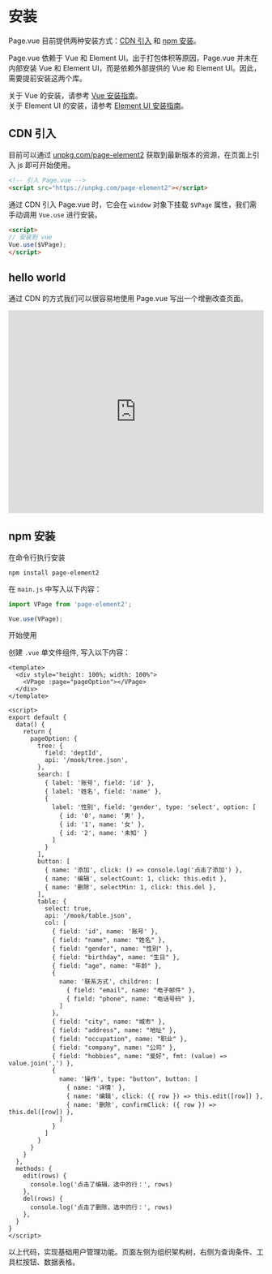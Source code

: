 # 安装

Page.vue 目前提供两种安装方式：[CDN 引入](#cdn-引入) 和 [npm 安装](#npm-安装)。

Page.vue 依赖于 Vue 和 Element UI。出于打包体积等原因，Page.vue 并未在内部安装 Vue 和 Element UI，而是依赖外部提供的 Vue 和 Element UI。因此，需要提前安装这两个库。

关于 Vue 的安装，请参考 [Vue 安装指南](https://v2.cn.vuejs.org/v2/guide/installation.html)。<br>
关于 Element UI 的安装，请参考 [Element UI 安装指南](https://element.eleme.cn/#/zh-CN/component/installation)。

## CDN 引入
目前可以通过 [unpkg.com/page-element2](https://unpkg.com/browse/page-element2/) 获取到最新版本的资源，在页面上引入 js 即可开始使用。

``` html
<!-- 引入 Page.vue -->
<script src="https://unpkg.com/page-element2"></script>
```


通过 CDN 引入 Page.vue 时，它会在 `window` 对象下挂载 `$VPage` 属性，我们需手动调用 `Vue.use` 进行安装。
``` html
<script>
// 安装到 vue
Vue.use($VPage);
</script>
```


## hello world
通过 CDN 的方式我们可以很容易地使用 Page.vue 写出一个增删改查页面。

<iframe height="400" style="width: 100%;" scrolling="no" title="Page.vue CDN Hello world" src="https://codepen.io/gonglihai/embed/EaYdpVg?default-tab=html&editable=true&theme-id=dark" frameborder="no" loading="lazy" allowtransparency="true" allowfullscreen="true">
  See the Pen <a href="https://codepen.io/gonglihai/pen/EaYdpVg">
  Page.vue CDN Hello world</a> by Gong (<a href="https://codepen.io/gonglihai">@gonglihai</a>)
  on <a href="https://codepen.io">CodePen</a>.
</iframe>

## npm 安装

在命令行执行安装

``` shell
npm install page-element2
```

在 `main.js` 中写入以下内容：

``` js {s}
import VPage from 'page-element2';

Vue.use(VPage);
```

开始使用

创建 `.vue` 单文件组件, 写入以下内容：

``` vue
<template>
  <div style="height: 100%; width: 100%">
    <VPage :page="pageOption"></VPage>
  </div>
</template>

<script>
export default {
  data() {
    return {
      pageOption: {
        tree: {
          field: 'deptId',
          api: '/mook/tree.json',
        },
        search: [
          { label: '账号', field: 'id' },
          { label: '姓名', field: 'name' },
          {
            label: '性别', field: 'gender', type: 'select', option: [
              { id: '0', name: '男' },
              { id: '1', name: '女' },
              { id: '2', name: '未知' }
            ]
          }
        ],
        button: [
          { name: '添加', click: () => console.log('点击了添加') },
          { name: '编辑', selectCount: 1, click: this.edit },
          { name: '删除', selectMin: 1, click: this.del },
        ],
        table: {
          select: true,
          api: '/mook/table.json',
          col: [
            { field: 'id', name: '账号' },
            { field: "name", name: "姓名" },
            { field: "gender", name: "性别" },
            { field: "birthday", name: "生日" },
            { field: "age", name: "年龄" },
            {
              name: '联系方式', children: [
                { field: "email", name: "电子邮件" },
                { field: "phone", name: "电话号码" },
              ]
            },
            { field: "city", name: "城市" },
            { field: "address", name: "地址" },
            { field: "occupation", name: "职业" },
            { field: "company", name: "公司" },
            { field: "hobbies", name: "爱好", fmt: (value) => value.join(',') },
            {
              name: '操作', type: "button", button: [
                { name: '详情' },
                { name: '编辑', click: ({ row }) => this.edit([row]) },
                { name: '删除', confirmClick: ({ row }) => this.del([row]) },
              ]
            }
          ]
        }
      }
    }
  },
  methods: {
    edit(rows) {
      console.log('点击了编辑，选中的行：', rows)
    },
    del(rows) {
      console.log('点击了删除，选中的行：', rows)
    },
  }
}
</script>
```

以上代码，实现基础用户管理功能。页面左侧为组织架构树，右侧为查询条件、工具栏按钮、数据表格。
